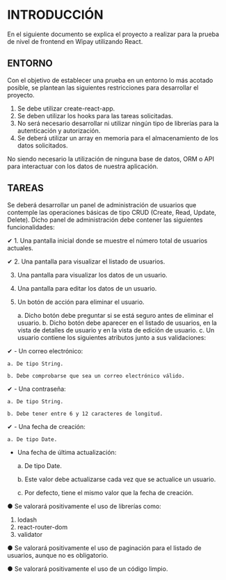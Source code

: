 # INTRODUCCIÓN

En el siguiente documento se explica el proyecto a realizar para la prueba de nivel de frontend
en Wipay utilizando React.

## ENTORNO

Con el objetivo de establecer una prueba en un entorno lo más acotado posible, se plantean las
siguientes restricciones para desarrollar el proyecto.

1. Se debe utilizar create-react-app.
2. Se deben utilizar los hooks para las tareas solicitadas.
3. No será necesario desarrollar ni utilizar ningún tipo de librerías para la autenticación y
autorización.
4. Se deberá utilizar un array en memoria para el almacenamiento de los datos solicitados.

No siendo necesario la utilización de ninguna base de datos, ORM o API para
interactuar con los datos de nuestra aplicación.

## TAREAS

Se deberá desarrollar un panel de administración de usuarios que contemple las operaciones
básicas de tipo CRUD (Create, Read, Update, Delete). Dicho panel de administración debe
contener las siguientes funcionalidades:

✔ 1. Una pantalla inicial donde se muestre el número total de usuarios actuales.

✔ 2. Una pantalla para visualizar el listado de usuarios.

3. Una pantalla para visualizar los datos de un usuario.

4. Una pantalla para editar los datos de un usuario.

5. Un botón de acción para eliminar el usuario.

    a. Dicho botón debe preguntar si se está seguro antes de eliminar el usuario.
    b. Dicho botón debe aparecer en el listado de usuarios, en la vista de detalles de usuario y en la vista de edición de usuario.
    c. Un usuario contiene los siguientes atributos junto a sus validaciones:

✔ - Un correo electrónico:

    a. De tipo String.

    b. Debe comprobarse que sea un correo electrónico válido.

✔ - Una contraseña:

    a. De tipo String.

    b. Debe tener entre 6 y 12 caracteres de longitud.

✔ - Una fecha de creación:

    a. De tipo Date.

- Una fecha de última actualización:

    a. De tipo Date.

    b. Este valor debe actualizarse cada vez que se actualice un usuario.

    c. Por defecto, tiene el mismo valor que la fecha de creación.

● Se valorará positivamente el uso de librerías como:

1. lodash
2. react-router-dom
3. validator

● Se valorará positivamente el uso de paginación para el listado de usuarios, aunque no
es obligatorio.

● Se valorará positivamente el uso de un código limpio.
